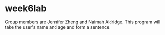 # week6lab
Group members are Jennifer Zheng and Naimah Aldridge. 
This program will take the user's name and age and form a sentence.
